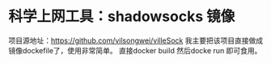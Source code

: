 # 科学上网工具：shadowsocks 镜像
项目源地址：https://github.com/vilsongwei/villeSock
我主要把该项目直接做成镜像dockefile了，使用非常简单。
直接docker build 然后docke run 即可食用。

